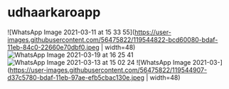 # udhaarkaroapp
![WhatsApp Image 2021-03-11 at 15 33 55](https://user-images.githubusercontent.com/56475822/119544822-bcd60080-bdaf-11eb-84c0-22660e70dbf0.jpeg  | width=48)
![WhatsApp Image 2021-03-19 at 16 25 41](https://user-images.githubusercontent.com/56475822/119544862-c5c6d200-bdaf-11eb-964b-640999d623db.jpeg)
![WhatsApp Image 2021-03-13 at 15 02 24](https://user-images.githubusercontent.com/56475822/119544890-ce1f0d00-bdaf-11eb-8101-b05df2f1c634.jpeg)
![WhatsApp Image 2021-03-](https://user-images.githubusercontent.com/56475822/119544907-d37c5780-bdaf-11eb-97ae-efb5cbac130e.jpeg  | width=48)

